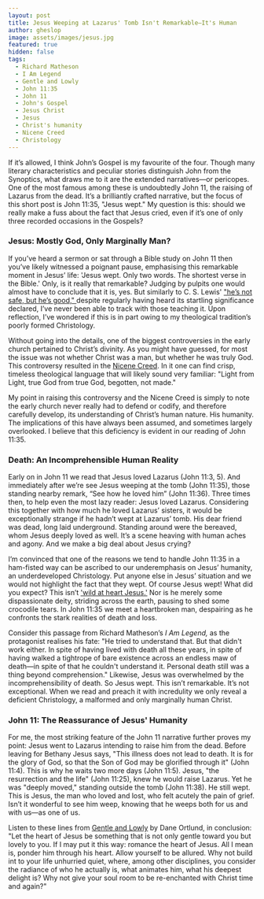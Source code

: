 ```yaml
---
layout: post
title: Jesus Weeping at Lazarus' Tomb Isn't Remarkable—It's Human
author: gheslop
image: assets/images/jesus.jpg
featured: true
hidden: false
tags:
  - Richard Matheson
  - I Am Legend
  - Gentle and Lowly
  - John 11:35
  - John 11
  - John's Gospel
  - Jesus Christ
  - Jesus
  - Christ's humanity
  - Nicene Creed
  - Christology
---
```

If it’s allowed, I think John’s Gospel is my favourite of the four. Though many literary characteristics and peculiar stories distinguish John from the Synoptics, what draws me to it are the extended narratives—or pericopes. One of the most famous among these is undoubtedly John 11, the raising of Lazarus from the dead. It’s a brilliantly crafted narrative, but the focus of this short post is John 11:35, "Jesus wept." My question is this: should we really make a fuss about the fact that Jesus cried, even if it’s one of only three recorded occasions in the Gospels?

### Jesus: Mostly God, Only Marginally Man?

If you’ve heard a sermon or sat through a Bible study on John 11 then you’ve likely witnessed a poignant pause, emphasising this remarkable moment in Jesus’ life: 'Jesus wept. Only two words. The shortest verse in the Bible.' Only, is it really that remarkable? Judging by pulpits one would almost have to conclude that it is, yes. But similarly to C. S. Lewis' ["he’s not safe, but he’s good," ](https://rekindle.co.za/content/doodle-hes-not-safe-but-hes-good/  "The Lion, the Witch, and the Wardrobe")despite regularly having heard its startling significance declared, I’ve never been able to track with those teaching it. Upon reflection, I’ve wondered if this is in part owing to my theological tradition’s poorly formed Christology.

Without going into the details, one of the biggest controversies in the early church pertained to Christ’s divinity. As you might have guessed, for most the issue was not whether Christ was a man, but whether he was truly God. This controversy resulted in the [Nicene Creed](https://www.crcna.org/welcome/beliefs/creeds/nicene-creed "The Nicene Creed"). In it one can find crisp, timeless theological language that will likely sound very familiar: "Light from Light, true God from true God, begotten, not made."

My point in raising this controversy and the Nicene Creed is simply to note the early church never really had to defend or codify, and therefore carefully develop, its understanding of Christ’s human nature. His humanity. The implications of this have always been assumed, and sometimes largely overlooked. I believe that this deficiency is evident in our reading of John 11:35.

### Death: An Incomprehensible Human Reality

Early on in John 11 we read that Jesus loved Lazarus (John 11:3, 5). And immediately after we’re see Jesus weeping at the tomb (John 11:35), those standing nearby remark, “See how he loved him” (John 11:36). Three times then, to help even the most lazy reader: Jesus loved Lazarus. Considering this together with how much he loved Lazarus’ sisters, it would be exceptionally strange if he hadn’t wept at Lazarus’ tomb. His dear friend was dead, long laid underground. Standing around were the bereaved, whom Jesus deeply loved as well. It’s a scene heaving with human aches and agony. And we make a big deal about Jesus crying?

I’m convinced that one of the reasons we tend to handle John 11:35 in a ham-fisted way can be ascribed to our underemphasis on Jesus’ humanity, an underdeveloped Christology. Put anyone else in Jesus’ situation and we would not highlight the fact that they wept. Of course Jesus wept! What did you expect? This isn’t ['wild at heart Jesus.'](https://rekindle.co.za/content/2022-06-14-if-jesus-were-wild-at-heart-the-gospels-reimagined "Wild at Heart") Nor is he merely some dispassionate deity, striding across the earth, pausing to shed some crocodile tears. In John 11:35 we meet a heartbroken man, despairing as he confronts the stark realities of death and loss.

Consider this passage from Richard Matheson’s _I Am Legend,_ as the protagonist realises his fate: "He tried to understand that. But that didn't work either. In spite of having lived with death all these years, in spite of having walked a tightrope of bare existence across an endless maw of death—in spite of that he couldn't understand it. Personal death still was a thing beyond comprehension." Likewise, Jesus was overwhelmed by the incomprehensibility of death. So Jesus wept. This isn’t remarkable. It’s not exceptional. When we read and preach it with incredulity we only reveal a deficient Christology, a malformed and only marginally human Christ.

### John 11: The Reassurance of Jesus' Humanity

For me, the most striking feature of the John 11 narrative further proves my point: Jesus went to Lazarus intending to raise him from the dead. Before leaving for Bethany Jesus says, "This illness does not lead to death. It is for the glory of God, so that the Son of God may be glorified through it" (John 11:4). This is why he waits two more days (John 11:5). Jesus, "the resurrection and the life" (John 11:25), knew he would raise Lazarus. Yet he was "deeply moved," standing outside the tomb (John 11:38). He still wept. This is Jesus, the man who loved and lost, who felt acutely the pain of grief. Isn’t it wonderful to see him weep, knowing that he weeps both for us and with us—as one of us.

Listen to these lines from [Gentle and Lowly](https://rekindle.co.za/content/2022-02-24-gentle-and-lowly "What's Wrong with This Book?") by Dane Ortlund, in conclusion: "Let the heart of Jesus be something that is not only gentle toward you but lovely to you. If I may put it this way: romance the heart of Jesus. All I mean is, ponder him through his heart. Allow yourself to be allured. Why not build int to your life unhurried quiet, where, among other disciplines, you consider the radiance of who he actually is, what animates him, what his deepest delight is? Why not give your soul room to be re-enchanted with Christ time and again?"
